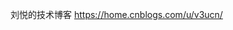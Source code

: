 


刘悦的技术博客      https://home.cnblogs.com/u/v3ucn/

<!--stackedit_data:
eyJoaXN0b3J5IjpbODQ2ODMzODc3XX0=
-->
